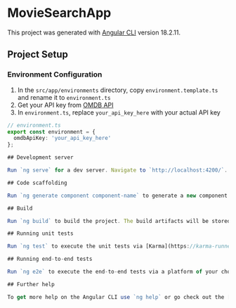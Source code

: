 # MovieSearchApp

This project was generated with [Angular CLI](https://github.com/angular/angular-cli) version 18.2.11.

## Project Setup

### Environment Configuration

1. In the `src/app/environments` directory, copy `environment.template.ts` and rename it to `environment.ts`
2. Get your API key from [OMDB API](http://www.omdbapi.com/apikey.aspx)
3. In `environment.ts`, replace `your_api_key_here` with your actual API key

```typescript
// environment.ts
export const environment = {
  omdbApiKey: 'your_api_key_here'
};

## Development server

Run `ng serve` for a dev server. Navigate to `http://localhost:4200/`. The application will automatically reload if you change any of the source files.

## Code scaffolding

Run `ng generate component component-name` to generate a new component. You can also use `ng generate directive|pipe|service|class|guard|interface|enum|module`.

## Build

Run `ng build` to build the project. The build artifacts will be stored in the `dist/` directory.

## Running unit tests

Run `ng test` to execute the unit tests via [Karma](https://karma-runner.github.io).

## Running end-to-end tests

Run `ng e2e` to execute the end-to-end tests via a platform of your choice. To use this command, you need to first add a package that implements end-to-end testing capabilities.

## Further help

To get more help on the Angular CLI use `ng help` or go check out the [Angular CLI Overview and Command Reference](https://angular.dev/tools/cli) page.
```
